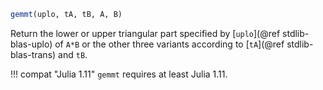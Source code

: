 ```julia
gemmt(uplo, tA, tB, A, B)
```

Return the lower or upper triangular part specified by [`uplo`](@ref stdlib-blas-uplo) of `A*B` or the other three variants according to [`tA`](@ref stdlib-blas-trans) and `tB`.

!!! compat "Julia 1.11"
    `gemmt` requires at least Julia 1.11.

